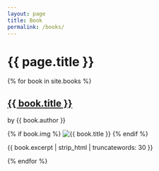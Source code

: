 ```yaml
---
layout: page
title: Book
permalink: /books/
---
```


<h1>{{ page.title }}</h1>

<div class="bookshelf">
  {% for book in site.books %}
  <div class="book-item">
    <h2><a href="{{ book.url | relative_url }}">{{ book.title }}</a></h2>
    <p>by {{ book.author }}</p>
    {% if book.img %}
      <img src="{{ book.img | relative_url }}" alt="{{ book.title }}">
    {% endif %}
    <p>{{ book.excerpt | strip_html | truncatewords: 30 }}</p>
  </div>
  {% endfor %}
</div>
